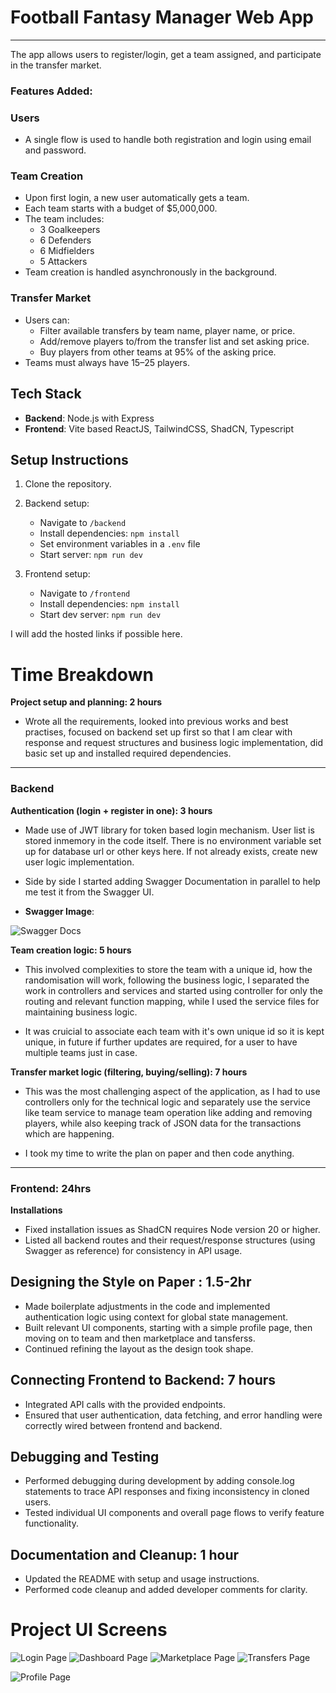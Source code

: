 # Football Fantasy Manager Web App

---

The app allows users to register/login, get a team assigned, and participate in the transfer market.

### Features Added:

### Users

-  A single flow is used to handle both registration and login using email and password.

### Team Creation

-  Upon first login, a new user automatically gets a team.
-  Each team starts with a budget of $5,000,000.
-  The team includes:
   -  3 Goalkeepers
   -  6 Defenders
   -  6 Midfielders
   -  5 Attackers
-  Team creation is handled asynchronously in the background.

### Transfer Market

-  Users can:
   -  Filter available transfers by team name, player name, or price.
   -  Add/remove players to/from the transfer list and set asking price.
   -  Buy players from other teams at 95% of the asking price.
-  Teams must always have 15–25 players.

## Tech Stack

-  **Backend**: Node.js with Express
-  **Frontend**: Vite based ReactJS, TailwindCSS, ShadCN, Typescript

## Setup Instructions

1. Clone the repository.
2. Backend setup:

   -  Navigate to `/backend`
   -  Install dependencies: `npm install`
   -  Set environment variables in a `.env` file
   -  Start server: `npm run dev`

3. Frontend setup:
   -  Navigate to `/frontend`
   -  Install dependencies: `npm install`
   -  Start dev server: `npm run dev`

I will add the hosted links if possible here.

# Time Breakdown

**Project setup and planning: 2 hours**

-  Wrote all the requirements, looked into previous works and best practises, focused on backend set up first so that I am clear with response and request structures and business logic implementation, did basic set up and installed required dependencies.

---

### Backend

**Authentication (login + register in one): 3 hours**

-  Made use of JWT library for token based login mechanism. User list is stored inmemory in the code itself. There is no environment variable set up for database url or other keys here. If not already exists, create new user logic implementation.

-  Side by side I started adding Swagger Documentation in parallel to help me test it from the Swagger UI.

-  **Swagger Image**:

![Swagger Docs](swagger.png)

**Team creation logic: 5 hours**

-  This involved complexities to store the team with a unique id, how the randomisation will work, following the business logic, I separated the work in controllers and services and started using controller for only the routing and relevant function mapping, while I used the service files for maintaining business logic.

-  It was cruicial to associate each team with it's own unique id so it is kept unique, in future if further updates are required, for a user to have multiple teams just in case.

**Transfer market logic (filtering, buying/selling): 7 hours**

-  This was the most challenging aspect of the application, as I had to use controllers only for the technical logic and separately use the service like team service to manage team operation like adding and removing players, while also keeping track of JSON data for the transactions which are happening.

-  I took my time to write the plan on paper and then code anything.

---

### Frontend: 24hrs

**Installations**

-  Fixed installation issues as ShadCN requires Node version 20 or higher.
-  Listed all backend routes and their request/response structures (using Swagger as reference) for consistency in API usage.

## Designing the Style on Paper : 1.5-2hr

-  Made boilerplate adjustments in the code and implemented authentication logic using context for global state management.
-  Built relevant UI components, starting with a simple profile page, then moving on to team and then marketplace and tansferss.
-  Continued refining the layout as the design took shape.

## Connecting Frontend to Backend: 7 hours

-  Integrated API calls with the provided endpoints.
-  Ensured that user authentication, data fetching, and error handling were correctly wired between frontend and backend.

## Debugging and Testing

-  Performed debugging during development by adding console.log statements to trace API responses and fixing inconsistency in cloned users.
-  Tested individual UI components and overall page flows to verify feature functionality.

## Documentation and Cleanup: 1 hour

-  Updated the README with setup and usage instructions.
-  Performed code cleanup and added developer comments for clarity.

# Project UI Screens

![Login Page](loginpage.png)
![Dashboard Page](DashboardPage.png)
![Marketplace Page](marketplacePage.png)
![Transfers Page](transfersPage.png)

![Profile Page](profilePage.png)
